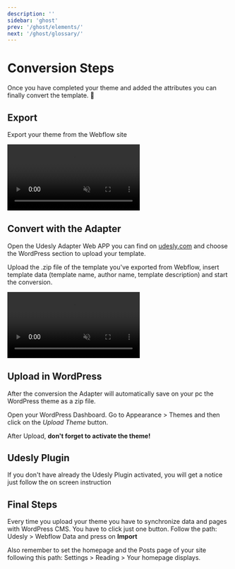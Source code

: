 ```yaml
---
description: ''
sidebar: 'ghost'
prev: '/ghost/elements/'
next: '/ghost/glossary/'
---
```


# Conversion Steps

Once you have completed your theme and added the attributes you can finally convert the template. 🍾

## Export

Export your theme from the Webflow site

<video autoplay="" muted="" playsinline="true" loop="">
 <source src="/assets/video/export-code.webm">
</video>

## Convert with the Adapter

Open the Udesly Adapter Web APP you can find on [udesly.com](https://www.udesly.com) and choose the WordPress section to upload your template.

Upload the .zip file of the template you've exported from Webflow, insert template data (template name, author name, template description) and start the conversion.

<video autoplay="" muted="" playsinline="true" loop="">
 <source src="/assets/video/webflow-to-wordpress.webm">
</video>

## Upload in WordPress

After the conversion the Adapter will automatically save on your pc the WordPress theme as a zip file.

Open your WordPress Dashboard. Go to Appearance > Themes and then click on the *Upload Theme* button.

<div align="center">
  <g-image src="~/assets/images/wordpress-upload-theme.jpg" />
</div>

After Upload, **don't forget to activate the theme!**

## Udesly Plugin

If you don't have already the Udesly Plugin activated, you will get a notice just follow the on screen instruction

<div align="center">
  <a src="~/assets/images/activate-udesly-plugin.png" />
</div>

## Final Steps

Every time you upload your theme you have to synchronize data and pages with WordPress CMS. You have to click just one button. 
Follow the path: Udesly > Webflow Data and press on **Import**

<div align="center">
  <g-image src="~/assets/images/wordpress-import-data.png" />
</div>

Also remember to set the homepage and the Posts page of your site following this path: Settings > Reading > Your homepage displays.

<div align="center">
  <g-image src="~/assets/images/page-setting.png" />
</div>